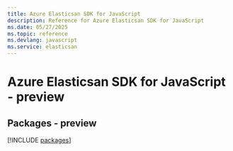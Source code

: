 ```yaml
---
title: Azure Elasticsan SDK for JavaScript
description: Reference for Azure Elasticsan SDK for JavaScript
ms.date: 05/27/2025
ms.topic: reference
ms.devlang: javascript
ms.service: elasticsan
---
```

# Azure Elasticsan SDK for JavaScript - preview
## Packages - preview
[!INCLUDE [packages](elasticsan-index.md)]